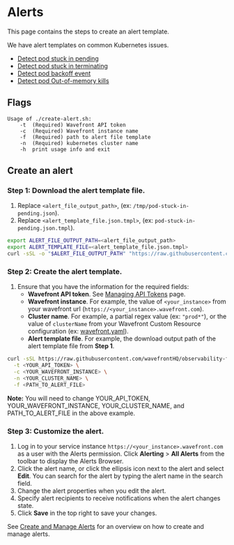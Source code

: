 # Alerts
This page contains the steps to create an alert template.

We have alert templates on common Kubernetes issues.

* [Detect pod stuck in pending](templates/pod-stuck-in-pending.json.tmpl)
* [Detect pod stuck in terminating](templates/pod-stuck-in-terminating.json.tmpl)
* [Detect pod backoff event](templates/pod-backoff-event.json.tmpl)
* [Detect pod Out-of-memory kills](templates/pod-out-of-memory-kills.json.tmpl)

## Flags

```
Usage of ./create-alert.sh:
    -t  (Required) Wavefront API token
    -c  (Required) Wavefront instance name
    -f  (Required) path to alert file template
    -n  (Required) kubernetes cluster name
    -h  print usage info and exit
```

## Create an alert

### Step 1: Download the alert template file.

1. Replace `<alert_file_output_path>`, (ex: `/tmp/pod-stuck-in-pending.json`).
2. Replace `<alert_template_file.json.tmpl>`, (ex: `pod-stuck-in-pending.json.tmpl`).

```bash
export ALERT_FILE_OUTPUT_PATH=<alert_file_output_path>
export ALERT_TEMPLATE_FILE=<alert_template_file.json.tmpl>
curl -sSL -o "$ALERT_FILE_OUTPUT_PATH" "https://raw.githubusercontent.com/wavefrontHQ/observability-for-kubernetes/main/docs/alerts/templates/$ALERT_TEMPLATE_FILE"
```

### Step 2: Create the alert template.

1. Ensure that you have the information for the required fields:
   - **Wavefront API token**. See [Managing API Tokens](https://docs.wavefront.com/wavefront_api.html#managing-api-tokens) page.
   - **Wavefront instance**. For example, the value of `<your_instance>` from your wavefront url (`https://<your_instance>.wavefront.com`).
   - **Cluster name**. For example, a partial regex value (ex: `"prod*"`), or the value of `clusterName` from your Wavefront Custom Resource configuration (ex: [wavefront.yaml](../../deploy/scenarios/wavefront-getting-started.yaml)).
   - **Alert template file**. For example, the download output path of the alert template file from **Step 1**.

```bash
curl -sSL https://raw.githubusercontent.com/wavefrontHQ/observability-for-kubernetes/main/docs/alerts/create-alert.sh | bash -s -- \
  -t <YOUR_API_TOKEN> \
  -c <YOUR_WAVEFRONT_INSTANCE> \
  -n <YOUR_CLUSTER_NAME> \
  -f <PATH_TO_ALERT_FILE>
```

**Note:** You will need to change YOUR_API_TOKEN, YOUR_WAVEFRONT_INSTANCE, YOUR_CLUSTER_NAME, and PATH_TO_ALERT_FILE in the above example.

### Step 3: Customize the alert.

1. Log in to your service instance `https://<your_instance>.wavefront.com` as a user with the Alerts permission. Click **Alerting** > **All Alerts** from the toolbar to display the Alerts Browser.
2. Click the alert name, or click the ellipsis icon next to the alert and select **Edit**.  You can search for the alert by typing the alert name in the search field.
3. Change the alert properties when you edit the alert.
4. Specify alert recipients to receive notifications when the alert changes state.
5. Click **Save** in the top right to save your changes.

See [Create and Manage Alerts](https://docs.wavefront.com/alerts_manage.html) for an overview on how to create and manage alerts.
